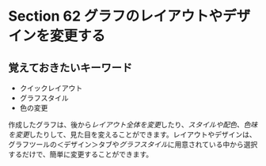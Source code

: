 # Section 62 グラフのレイアウトやデザインを変更する

## 覚えておきたいキーワード
- クイックレイアウト
- グラフスタイル
- 色の変更

作成したグラフは、後から<em>レイアウト全体を変更</em>したり、<em>スタイルや配色、色味を変更</em>したりして、見た目を変えることができます。レイアウトやデザインは、グラフツールの＜デザイン＞タブや<em>グラフスタイル</em>に用意されている中から選択するだけで、簡単に変更することができます。
